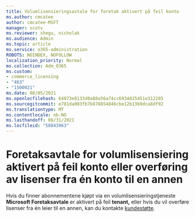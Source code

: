 ```yaml
---
title: Volumlisensieringsavtale for foretak aktivert på feil konto
ms.author: cmcatee
author: cmcatee-MSFT
manager: scotv
ms.reviewer: shegu, nicholak
ms.audience: Admin
ms.topic: article
ms.service: o365-administration
ROBOTS: NOINDEX, NOFOLLOW
localization_priority: Normal
ms.collection: Adm_O365
ms.custom:
- commerce_licensing
- "463"
- "1500021"
ms.date: 08/05/2021
ms.openlocfilehash: 64073e8133d0a88a56a74cc6934025451e312205
ms.sourcegitcommit: e781da003fb7b878854846cbe12b13b9dca8df92
ms.translationtype: MT
ms.contentlocale: nb-NO
ms.lasthandoff: 08/31/2021
ms.locfileid: "58843963"
---
```

# <a name="volume-licensing-enterprise-agreement-activated-on-the-wrong-account-or-transferring-licenses-from-one-account-to-another"></a>Foretaksavtale for volumlisensiering aktivert på feil konto eller overføring av lisenser fra én konto til en annen

Hvis du finner abonnementene kjøpt via en volumlisensieringstjeneste **Microsoft Foretaksavtale** er aktivert på  feil **tenant,** eller hvis du vil overføre lisenser fra én leier til en annen, kan du kontakte [kundestøtte](https://go.microsoft.com/fwlink/p/?linkid=518322).